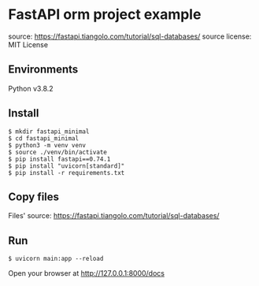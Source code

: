 # FastAPI orm project example

source: https://fastapi.tiangolo.com/tutorial/sql-databases/
source license: MIT License

## Environments
Python v3.8.2

## Install
```shell
$ mkdir fastapi_minimal
$ cd fastapi_minimal
$ python3 -m venv venv
$ source ./venv/bin/activate
$ pip install fastapi==0.74.1
$ pip install "uvicorn[standard]"
$ pip install -r requirements.txt
```

## Copy files
Files' source: https://fastapi.tiangolo.com/tutorial/sql-databases/

## Run
```shell
$ uvicorn main:app --reload
```

Open your browser at http://127.0.0.1:8000/docs
